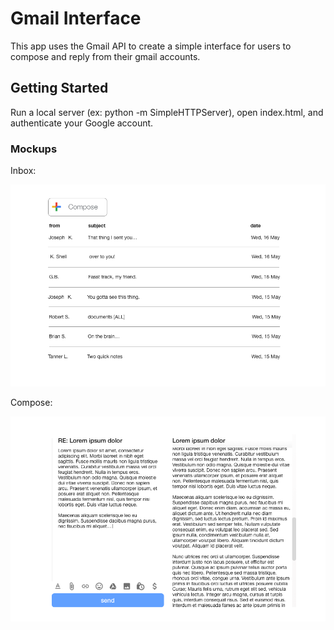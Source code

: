 # Gmail Interface

This app uses the Gmail API to create a simple interface for users to compose and reply from their gmail accounts.

## Getting Started

Run a local server (ex: python -m SimpleHTTPServer), open index.html, and authenticate your Google account.

### Mockups

Inbox:

![inbox](https://raw.githubusercontent.com/agbales/gmail-interface/master/images/inbox.png)

Compose:

![compose](https://raw.githubusercontent.com/agbales/gmail-interface/master/images/compose.png)
